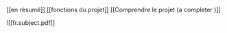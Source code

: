 
[[en résumé]]
[[fonctions du projet]]
[[Comprendre le projet (a completer )]]

![[fr.subject.pdf]]
